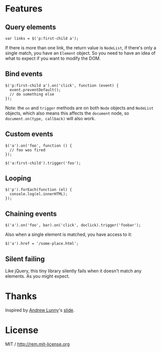 # Features

## Query elements

    var links = $('p:first-child a');

If there is more than one link, the return value is `NodeList`, if there's only a single match, you have an `Element` object. So you need to have an idea of what to expect if you want to modify the DOM.

## Bind events

    $('p:first-child a').on('click', function (event) {
      event.preventDefault();
      // do something else
    });

Note: the `on` and `trigger` methods are on both `Node` objects and `NodeList` objects, which also means this affects the `document` node, so `document.on(type, callback)` will also work.

## Custom events

    $('a').on('foo', function () {
      // foo was fired
    });

    $('a:first-child').trigger('foo');

## Looping

    $('p').forEach(function (el) {
      console.log(el.innerHTML);
    });

## Chaining events

    $('a').on('foo', bar).on('click', doclick).trigger('foobar');

Also when a single element is matched, you have access to it:

    $('a').href = '/some-place.html';

## Silent failing

Like jQuery, this tiny library silently fails when it doesn't match any elements. As you might expect.

# Thanks

Inspired by [Andrew Lunny](http://github.com/alunny)'s [slide](http://youtu.be/ssR7SKJfcG4?t=20m14s).

# License

MIT / http://rem.mit-license.org
